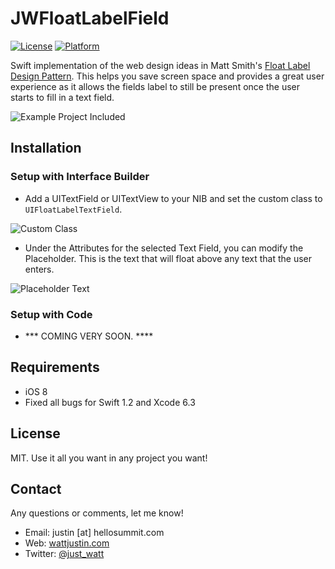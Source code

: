 JWFloatLabelField
=========================

[![License](http://img.shields.io/badge/license-MIT-orange.svg)](http://mit-license.org)
[![Platform](http://img.shields.io/badge/platform-ios-blue.svg)](https://developer.apple.com/iphone/index.action)

Swift implementation of the web design ideas in Matt Smith's [Float Label Design Pattern](http://mattdsmith.com/float-label-pattern/). This helps you save screen space and provides a great user experience as it allows the fields label to still be present once the user starts to fill in a text field.

![Example Project Included](http://share.hellosummit.com/image/2h1y1l2a0L1u/example.gif)


## Installation ##

### Setup with Interface Builder ###
- Add a UITextField or UITextView to your NIB and set the custom class to `UIFloatLabelTextField`.  

![Custom Class](http://share.hellosummit.com/image/031c203y1N2b/screen1.png)

- Under the Attributes for the selected Text Field, you can modify the Placeholder. This is the text that will float above any text that the user enters.  

![Placeholder Text](http://share.hellosummit.com/image/3H2g383z0s3R/screen2.png)

### Setup with Code ###
- *** COMING VERY SOON. ****

## Requirements ##
* iOS 8
* Fixed all bugs for Swift 1.2 and Xcode 6.3


## License ##
MIT. Use it all you want in any project you want!

## Contact ##
Any questions or comments, let me know!

* Email: justin [at] hellosummit.com
* Web: [wattjustin.com](http://wattjustin.com)
* Twitter: [@just_watt](http://www.twitter.com/just_watt)